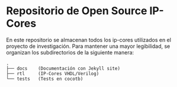 # Repositorio de Open Source IP-Cores

En este repositorio se almacenan todos los ip-cores utilizados en el proyecto de investigación. Para mantener una mayor legibilidad, se organizan los subdirectorios de la siguiente manera:

```
.
├── docs    (Documentación con Jekyll site)
├── rtl     (IP-Cores VHDL/Verilog)
└── tests   (Tests en cocotb)
```